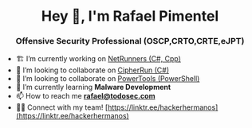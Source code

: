 <h1 align="center">Hey 👋, I'm Rafael Pimentel</h1>
<h3 align="center">Offensive Security Professional (OSCP,CRTO,CRTE,eJPT)</h3>

- 🏗️ I’m currently working on [NetRunners (C#, Cpp)](https://github.com/Hacker-Hermanos/NetRunners)
- 🤝 I’m looking to collaborate on [CipherRun (C#)](https://github.com/Hacker-Hermanos/CipherRun)
- 🤝 I’m looking to collaborate on [PowerTools (PowerShell)](https://github.com/gustanini/PowerTools)
- 🌱 I’m currently learning **Malware Development**
- 📫 How to reach me **rafael@todosec.com**
- 🤜🤛 Connect with my team! [https://linktr.ee/hackerhermanos](https://linktr.ee/hackerhermanos)
